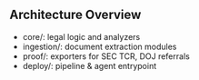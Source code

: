 ## Architecture Overview

- core/: legal logic and analyzers
- ingestion/: document extraction modules
- proof/: exporters for SEC TCR, DOJ referrals
- deploy/: pipeline & agent entrypoint
